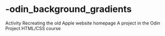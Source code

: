 # -odin_background_gradients

Activity Recreating the old Apple website homepage
A project in the Odin Project HTML/CSS course
